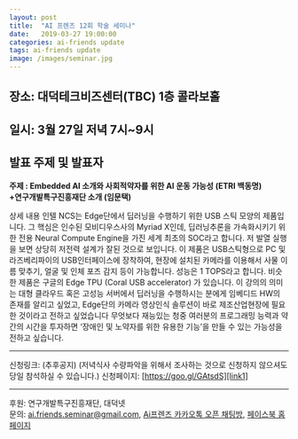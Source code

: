 ```yaml
---
layout: post
title:  "AI 프렌즈 12회 학술 세미나"
date:   2019-03-27 19:00:00
categories: ai-friends update
tags: ai-friends update
image: /images/seminar.jpg
---
```


## 장소: 대덕테크비즈센터(TBC) 1층 콜라보홀
## 일시: 3월 27일 저녁 7시~9시


## 발표 주제 및 발표자  

**주제 : Embedded AI 소개와 사회적약자를 위한 AI 운동 가능성 (ETRI 백동명)  
        +연구개발특구진흥재단 소개 (임문택)**

상세 내용
인텔 NCS는 Edge단에서 딥러닝을 수행하기 위한 USB 스틱 모양의 제품입니다. 그 핵심은 인수된 모비디우스사의 Myriad X인데,  딥러닝추론을 가속화시키기 위한  전용 Neural Compute Engine을 가진 세계 최초의 SOC라고 합니다. 저 발열 실행을 보면 상당히 저전력 설계가 잘된 것으로 보입니다. 이 제품은 USB스틱형으로 PC 및 라즈베리파이의 USB인터페이스에 장착하여,  현장에 설치된 카메라를 이용해서 사물 이름 맞추기, 얼굴 및 인체 포즈 감지 등이 가능합니다. 성능은  1 TOPS라고 합니다. 
비슷한 제품은 구글의  Edge TPU  (Coral USB accelerator) 가 있습니다. 이 강의의 의미는 대형 클라우드 혹은 고성능 서버에서 딥러닝을 수행하시는 분에게 임베디드 HW의 존재를 알리고 싶었고, Edge단의 카메라 영상인식 솔루션이 바로 제조산업현장에 필요한 것이라고 전하고 싶었습니다  무엇보다 재능있는 청중 여러분의 프로그래밍 능력과 약간의 시간을 투자하면 ‘장애인 및 노약자를 위한 유용한 기능’을 만들 수 있는 가능성을 전하고 싶습니다.

***  
신청링크: (추후공지) (저녁식사 수량파악을 위해서 조사하는 것으로 신청하지 않으셔도 당일 참석하실 수 있습니다.)
신청페이지: [https://goo.gl/GAtsdS][link1]


***  

후원: 연구개발특구진흥재단, 대덕넷   
문의: ai.friends.seminar@gmail.com,
[Ai프렌즈 카카오톡 오픈 채팅방][kakao_ai],
[페이스북 홈페이지][facebook_ai]


[kakao_ai]:     https://open.kakao.com/o/ggewxi2
[facebook_ai]:  https://www.facebook.com/groups/aifriend/
[link1]: https://goo.gl/GAtsdS
[link2]: https://www.slideshare.net/ssuser06e0c5/presentations  
